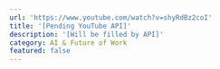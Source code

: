 ```yaml
---
url: 'https://www.youtube.com/watch?v=shyRdBz2coI'
title: '[Pending YouTube API]'
description: '[Will be filled by API]'
category: AI & Future of Work
featured: false
---
```


